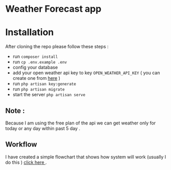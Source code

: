 
# Weather Forecast app

# Installation

After cloning the repo please follow these steps :

- run `composer install`
- run `cp .env.example .env`
- config your database 
- add your open weather api key to key `OPEN_WEATHER_API_KEY` ( you can create one from [here](https://home.openweathermap.org/api_keys) )
- run `php artisan key:generate` 
- run `php artisan migrate`
- start the server `php artisan serve`

## Note : 

Because I am using the free plan of the api we can get weather only for today or any day within past 5 day .

## Workflow 

I have created a simple flowchart that shows how system will work (usually I do this ) [click here ](https://viewer.diagrams.net/?tags=%7B%7D&highlight=0000ff&edit=_blank&layers=1&nav=1&title=Weather%20Forecast#R7VrLcpswFP0aL5Phjb30I2kW6Uw7aSbNUjYyqBWIChFDv75XIAwY7HHr%2BDFuNgFdve%2FROfciZ2BOw%2BwTR3HwmXmYDgzNywbmbGAYuu268JCWXFlGI7O0%2BJx4ylYbnshvrIyasqbEw0mroWCMChK3jQsWRXghWjbEOVu1my0Zbc8aIx93DE8LRLvWF%2BKJoLQOba22P2DiB9XMuqZqQlQ1VoYkQB5bNUzm3cCccsZE%2BRZmU0yl9yq%2FlP3ut9SuF8ZxJPbpMEYv2HDenoPnr4%2F3ePht9eCTGwXGG6Kp2rBarMgrD2APHKKKjIuA%2BSxC9K62TjhLIw%2FLaTQo1W0eGYvBqIPxBxYiV%2BiiVDAwBSKkqnbJIqEqpV8m5RrkxFv3qkwJS%2FkC79hgdWYQ97HY0c5YIwJnGbMQC55DP44pEuStvQ6kzpS%2Fble7HV6U5%2F8CBf0sXgdf8vy76l8UXmXh1rWr8ixr1s5yVboAuKwD4Sq6jjlHeaNBzEgkksbIX6QBGig5M11FZSVmFniqDX05Yn0Q1ks74Gz0MNShQsHQOjTOr5RVFTdJAdAYGsDGsgKlqh7efPmcIYHl9inHyJOOwBlJpAPK8WG55RRl684R5QEL5yn4brIKiMBPMSqgXUEkaB80tQPMBc52n5AuoqqDMWy7%2FqYS4FUtynrVJmgKcmV8d9La1y6dxom4eJh0Oh8wKE%2FY58TBOFymtC0yBckYBWwMjeJkLU5zXuuSg0KpONE8kQ8RoAgaW9JnJITcUWaMnhT6y5M1ayOiGFpX1gyzT9bcY8mae%2B18svbkk3NOOlmH00nfQSe55Jjsy4jj88A27HZmZfaEd6OHB86xaFB9f14vD5w9eTA6Jw%2F6ovs7Zb9p7JX5L8dJzKIEXy4d7L5s96R0GG7FYV75KcfNL4f5VveBW0TbY4gSP4L3BbgHczBI5xHQqbGqCInnlXzCACyaF0NJRqkvNhjXngzsmRwLKFSCXwydCM5%2B4imjDMadRSySoywJpZumXp4dBqLWju1OF0O7B0LzaIrWh%2BFVKdpoT0XT3XNK2ugEkqZivMp%2FL1XWnB5KnDjK6x03nOLiLSOiuHe7tVXptVFTX7rJwgnu3PZNBM6aEOt9N9UbEShiHwGoQTdzIwAZ6rqySTfrpBGo%2B1VTJA3%2FKT72qC2H5rCLz2kzhL4rzXcKTVJaYHr5Z8lZWMSoRXBBOffQbKMBSfe5g1PfVUzpriQu7rj%2BHQ6ORcqj8uMnpaIBQzn0xeQIrnv2HGF7wvYRefpBdK2NyGMdLfJAsf4JvfzNrf5PBPPuDw%3D%3D) .

